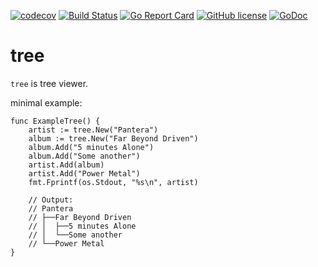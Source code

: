 [![codecov](https://codecov.io/gh/Konstantin8105/tree/branch/master/graph/badge.svg)](https://codecov.io/gh/Konstantin8105/tree)
[![Build Status](https://travis-ci.org/Konstantin8105/tree.svg?branch=master)](https://travis-ci.org/Konstantin8105/tree)
[![Go Report Card](https://goreportcard.com/badge/github.com/Konstantin8105/tree)](https://goreportcard.com/report/github.com/Konstantin8105/tree)
[![GitHub license](https://img.shields.io/badge/license-LGPL%20v2.1-blue.svg)](https://github.com/Konstantin8105/tree/blob/master/LICENSE)
[![GoDoc](https://godoc.org/github.com/Konstantin8105/tree?status.svg)](https://godoc.org/github.com/Konstantin8105/tree)

# tree

`tree` is tree viewer.

minimal example:
```
func ExampleTree() {
	artist := tree.New("Pantera")
	album := tree.New("Far Beyond Driven")
	album.Add("5 minutes Alone")
	album.Add("Some another")
	artist.Add(album)
	artist.Add("Power Metal")
	fmt.Fprintf(os.Stdout, "%s\n", artist)

	// Output:
	// Pantera
	// ├──Far Beyond Driven
	// │  ├──5 minutes Alone
	// │  └──Some another
	// └──Power Metal
}
```
